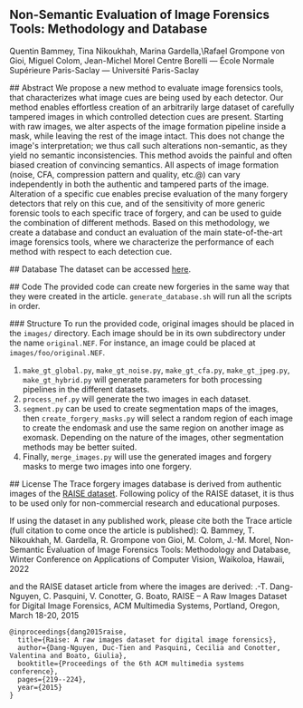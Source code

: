 ## Non-Semantic Evaluation of Image Forensics Tools: Methodology and Database
Quentin Bammey, Tina Nikoukhah, Marina Gardella,\\Rafael Grompone von Gioi, Miguel Colom, Jean-Michel Morel
Centre Borelli — École Normale Supérieure Paris-Saclay — Université Paris-Saclay

## Abstract
We propose a new method to evaluate image forensics tools, that characterizes what image cues are being used by each detector. Our method enables effortless creation of an arbitrarily large dataset of carefully tampered images in which controlled detection cues are present. Starting with raw images, we alter aspects of the image formation pipeline inside a mask, while leaving the rest of the image intact. This does not change the image's interpretation; we thus call such alterations non-semantic, as they yield no semantic inconsistencies.
This method avoids the painful and often biased creation of convincing semantics.
All aspects of image formation (noise, CFA, compression pattern and quality, etc.\@) can vary independently in both the authentic and tampered parts of the image.
Alteration of a specific cue enables precise evaluation of the many forgery detectors that rely on this cue, and of the sensitivity of more generic forensic tools to each specific trace of forgery, and can be used to guide the combination of different methods.
Based on this methodology, we create a database and conduct an evaluation of the main state-of-the-art image forensics tools, where we characterize the performance of each method with respect to each detection cue.

## Database
The dataset can be accessed [here](dev.ipol.im/~qbammey/trace.tar.gz).

## Code
The provided code can create new forgeries in the same way that they were created in the article. `generate_database.sh` will run all the scripts in order.

### Structure
To run the provided code, original images should be placed in the `images/` directory. Each image should be in its own subdirectory under the name `original.NEF`. For instance, an image could be placed at `images/foo/original.NEF`.

1. `make_gt_global.py`, `make_gt_noise.py`, `make_gt_cfa.py`, `make_gt_jpeg.py`, `make_gt_hybrid.py` will generate parameters for both processing pipelines in the different datasets.
2. `process_nef.py` will generate the two images in each dataset.
3. `segment.py` can be used to create segmentation maps of the images, then `create_forgery_masks.py` will select a random region of each image to create the endomask and use the same region on another image as exomask. Depending on the nature of the images, other segmentation methods may be better suited.
4. Finally, `merge_images.py` will use the generated images and forgery masks to merge two images into one forgery.


## License
The Trace forgery images database is derived from authentic images of the [RAISE dataset](http://loki.disi.unitn.it/RAISE).
Following policy of the RAISE dataset, it is thus to be used only for non-commercial research and educational purposes.

If using the dataset in any published work, please cite both the Trace article (full citation to come once the article is published):
Q. Bammey, T. Nikoukhah, M. Gardella, R. Grompone von Gioi, M. Colom, J.-M. Morel, Non-Semantic Evaluation of Image Forensics Tools: Methodology and Database, Winter Conference on Applications of Computer Vision, Waikoloa, Hawaii, 2022

and the RAISE dataset article from where the images are derived:
.-T. Dang-Nguyen, C. Pasquini, V. Conotter, G. Boato, RAISE – A Raw Images Dataset for Digital Image Forensics, ACM Multimedia Systems, Portland, Oregon, March 18-20, 2015
```
@inproceedings{dang2015raise,
  title={Raise: A raw images dataset for digital image forensics},
  author={Dang-Nguyen, Duc-Tien and Pasquini, Cecilia and Conotter, Valentina and Boato, Giulia},
  booktitle={Proceedings of the 6th ACM multimedia systems conference},
  pages={219--224},
  year={2015}
}
```
